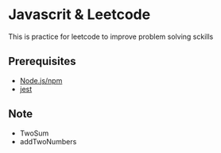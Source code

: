 # Javascrit & Leetcode

This is practice for leetcode to improve problem solving sckills

## Prerequisites
* [Node.js/npm](https://nodejs.org/en/)
* [jest](https://www.npmjs.com/package/jest)



## Note
* TwoSum
* addTwoNumbers